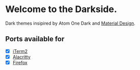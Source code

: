 # Welcome to the Darkside.

Dark themes insipired by Atom One Dark and [Material Design](https://material.io/).

## Ports available for
- [X] [iTerm2](./iTerm2/)
- [X] [Alacritty](./Alacritty)
- [X] [Firefox](./Firefox)
